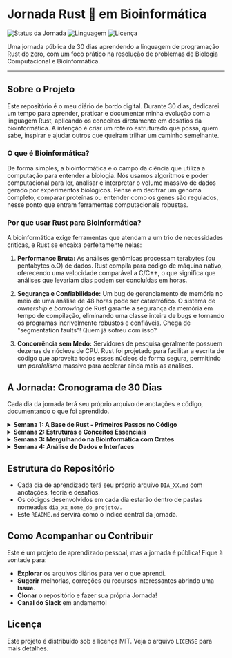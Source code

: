 # Jornada Rust 🦀 em Bioinformática

![Status da Jornada](https://img.shields.io/badge/Jornada-Em%20Andamento-brightgreen)
![Linguagem](https://img.shields.io/badge/Linguagem-Rust-orange)
![Licença](https://img.shields.io/badge/Licença-MIT-blue)

Uma jornada pública de 30 dias aprendendo a linguagem de programação Rust do zero, com um foco prático na resolução de problemas de Biologia Computacional e Bioinformática.

---

## Sobre o Projeto

Este repositório é o meu diário de bordo digital. Durante 30 dias, dedicarei um tempo para aprender, praticar e documentar minha evolução com a linguagem Rust, aplicando os conceitos diretamente em desafios da bioinformática. A intenção é criar um roteiro estruturado que possa, quem sabe, inspirar e ajudar outros que queiram trilhar um caminho semelhante.

### O que é Bioinformática?

De forma simples, a bioinformática é o campo da ciência que utiliza a computação para entender a biologia. Nós usamos algoritmos e poder computacional para ler, analisar e interpretar o volume massivo de dados gerado por experimentos biológicos. Pense em decifrar um genoma completo, comparar proteínas ou entender como os genes são regulados, nesse ponto que entram ferramentas computacionais robustas.

### Por que usar Rust para Bioinformática?

A bioinformática exige ferramentas que atendam a um trio de necessidades críticas, e Rust se encaixa perfeitamente nelas:

1.  **Performance Bruta:** As análises genômicas processam terabytes (ou pentabytes o.O) de dados. Rust compila para código de máquina nativo, oferecendo uma velocidade comparável a C/C++, o que significa que análises que levariam dias podem ser concluídas em horas.

2.  **Segurança e Confiabilidade:** Um bug de gerenciamento de memória no meio de uma análise de 48 horas pode ser catastrófico. O sistema de *ownership* e *borrowing* de Rust garante a segurança da memória em tempo de compilação, eliminando uma classe inteira de bugs e tornando os programas incrivelmente robustos e confiáveis. Chega de "segmentation faults"! Quem já sofreu com isso?

3.  **Concorrência sem Medo:** Servidores de pesquisa geralmente possuem dezenas de núcleos de CPU. Rust foi projetado para facilitar a escrita de código que aproveita todos esses núcleos de forma segura, permitindo um *paralelismo* massivo para acelerar ainda mais as análises.

## A Jornada: Cronograma de 30 Dias

Cada dia da jornada terá seu próprio arquivo de anotações e código, documentando o que foi aprendido.

<details>
<summary><strong>Semana 1: A Base de Rust - Primeiros Passos no Código</strong></summary>

* [**Dia 1:** Olá, Mundo! (Configuração do Ambiente)](/week_1/DIA_01.md)
* [**Dia 2:** Variáveis e Tipos Primitivos](./DIA_02.md)
* [**Dia 3:** Funções, as Enzimas do Código](./DIA_03.md)
* [**Dia 4:** Controle de Fluxo com `if/else`](./DIA_04.md)
* [**Dia 5:** Strings e Manipulação Básica](./DIA_05.md)
* [**Dia 6:** Loops para Repetir Análises](./DIA_06.md)
* [**Dia 7:** Revisão da Semana 1](./DIA_07.md)

</details>

<details>
<summary><strong>Semana 2: Estruturas e Conceitos Essenciais</strong></summary>

* [**Dia 8:** Ownership, o Conceito Central de Rust](./DIA_08.md)
* [**Dia 9:** Borrowing e References](./DIA_09.md)
* [**Dia 10:** Structs para Modelar Dados Biológicos](./DIA_10.md)
* [**Dia 11:** Enums para Estados e Variações](./DIA_11.md)
* [**Dia 12:** `Option` e `Result` para Tratamento de Erros](./DIA_12.md)
* [**Dia 13:** Vetores e Coleções](./DIA_13.md)
* [**Dia 14:** Revisão da Semana 2](./DIA_14.md)

</details>

<details>
<summary><strong>Semana 3: Mergulhando na Bioinformática com Crates</strong></summary>

* [**Dia 15:** Introdução ao `crates.io` e `rust-bio`](./DIA_15.md)
* [**Dia 16:** Lendo Arquivos FASTA](./DIA_16.md)
* [**Dia 17:** Análise de Sequências com `rust-bio`](./DIA_17.md)
* [**Dia 18:** Alinhamento de Sequências (Teoria)](./DIA_18.md)
* [**Dia 19:** Alinhamento na Prática](./DIA_19.md)
* [**Dia 20:** Buscando Motivos (Pattern Matching)](./DIA_20.md)
* [**Dia 21:** Revisão da Semana 3](./DIA_21.md)

</details>

<details>
<summary><strong>Semana 4: Análise de Dados e Interfaces</strong></summary>

* [**Dia 22:** Análise de Dados com Polars - Introdução](./DIA_22.md)
* [**Dia 23:** Lendo CSV com Polars](./DIA_23.md)
* [**Dia 24:** Filtrando e Selecionando Dados](./DIA_24.md)
* [**Dia 25:** Introdução a Interfaces Web com Actix Web](./DIA_25.md)
* [**Dia 26:** Recebendo Dados via Web](./DIA_26.md)
* [**Dia 27:** Introdução a Interfaces Gráficas (GUI) com `egui`](./DIA_27.md)
* [**Dia 28:** Mini-Projeto: Juntando Tudo (Parte 1)](./DIA_28.md)
* [**Dia 29:** Finalizando o Mini-Projeto (Parte 2)](./DIA_29.md)
* [**Dia 30:** Conclusão e Próximos Passos](./DIA_30.md)

</details>

## Estrutura do Repositório

* Cada dia de aprendizado terá seu próprio arquivo `DIA_XX.md` com anotações, teoria e desafios.
* Os códigos desenvolvidos em cada dia estarão dentro de pastas nomeadas `dia_xx_nome_do_projeto/`.
* Este `README.md` servirá como o índice central da jornada.

## Como Acompanhar ou Contribuir

Este é um projeto de aprendizado pessoal, mas a jornada é pública! Fique à vontade para:

* **Explorar** os arquivos diários para ver o que aprendi.
* **Sugerir** melhorias, correções ou recursos interessantes abrindo uma **Issue**.
* **Clonar** o repositório e fazer sua própria Jornada!
* **Canal do Slack** em andamento!

## Licença

Este projeto é distribuído sob a licença MIT. Veja o arquivo `LICENSE` para mais detalhes.
